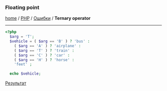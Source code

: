 ### Floating point
[home][go-home] / [PHP][go-php] / [Ошибки][go-php-error] / **Ternary operator**

---

```php
<?php
  $arg = 'T';
  $vehicle = ( $arg == 'B' ) ? 'bus' :
    ( $arg == 'A' ) ? 'airplane' :
    ( $arg == 'T' ) ? 'train' :
    ( $arg == 'C' ) ? 'car' :
    ( $arg == 'H' ) ? 'horse' :
    'feet' ;
    
  echo $vehicle;
```

[Результат][result]

[result]: ./result/ternary-operator.md

[go-home]: ../../index.md
[go-php]: ../index.md
[go-php-error]: ./index.md
